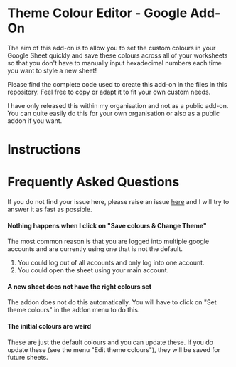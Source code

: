# Theme Colour Editor - Google Add-On

The aim of this add-on is to allow you to set the custom colours in your Google Sheet quickly and save these colours across all of your worksheets so that you don't have to manually input hexadecimal numbers each time you want to style a new sheet! 

Please find the complete code used to create this add-on in the files in this repository. Feel free to copy or adapt it to fit your own custom needs. 

I have only released this within my organisation and not as a public add-on. You can quite easily do this for your own organisation or also as a public addon if you want. 

# Instructions


# Frequently Asked Questions 

If you do not find your issue here, please raise an issue [here](https://github.com/NikRpk/GoogleScripts/issues/new/choose) and I will try to answer it as fast as possible. 

#### Nothing happens when I click on "Save colours & Change Theme"
The most common reason is that you are logged into multiple google accounts and are currently using one that is not the default. 
   1. You could log out of all accounts and only log into one account. 
   2. You could open the sheet using your main account.

#### A new sheet does not have the right colours set
The addon does not do this automatically. You will have to click on "Set theme colours" in the addon menu to do this. 

#### The initial colours are weird
These are just the default colours and you can update these. If you do update these (see the menu "Edit theme colours"), they will be saved for future sheets. 



